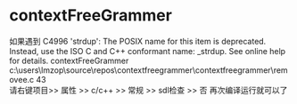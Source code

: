 # contextFreeGrammer
 
如果遇到
C4996	'strdup': The POSIX name for this item is deprecated. Instead, use the ISO C and C++ conformant name: _strdup. See online help for details.	contextFreeGrammer	c:\users\lmzop\source\repos\contextfreegrammer\contextfreegrammer\removee.c	43	
请右键项目>> 属性 >> c/c++ >> 常规 >> sdl检查 >> 否 
再次编译运行就可以了